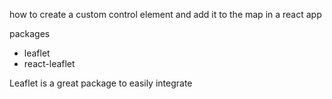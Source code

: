 how to create a custom control element and add it to the map in a react app

packages
- leaflet
- react-leaflet

Leaflet is a great package to easily integrate 